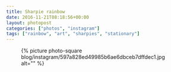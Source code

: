 ```yaml
---
title: Sharpie rainbow
date: 2016-11-21T08:18:56+00:00
layout: photopost
categories: ["photos", "instagram"]
tags: ["rainbow", "art", "sharpies", "stationary"]
---
```


<figure class="photo photo--square">
  {% picture photo-square blog/instagram/597a828ed49985b6ae6dbceb7dffdec1.jpg alt="" %}
</figure>


